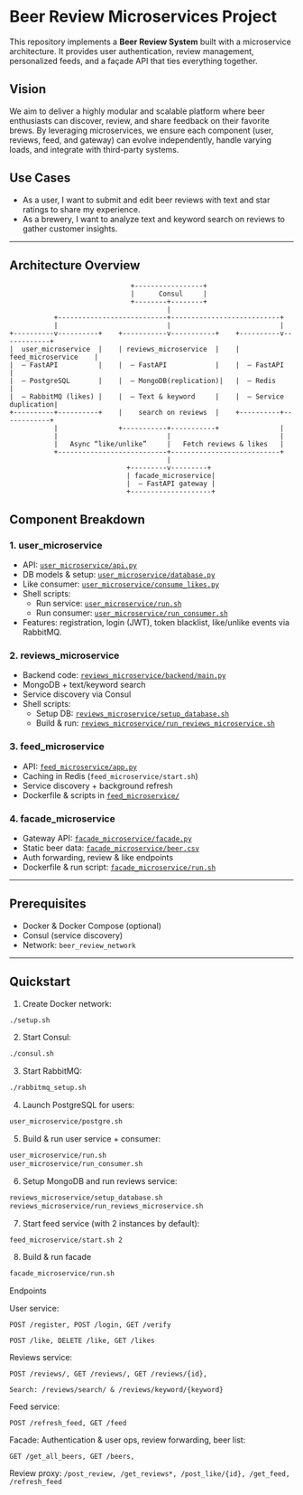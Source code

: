 # Beer Review Microservices Project

This repository implements a **Beer Review System** built with a microservice architecture. It provides user authentication, review management, personalized feeds, and a façade API that ties everything together.

## Vision

We aim to deliver a highly modular and scalable platform where beer enthusiasts can discover, review, and share feedback on their favorite brews. By leveraging microservices, we ensure each component (user, reviews, feed, and gateway) can evolve independently, handle varying loads, and integrate with third-party systems.

## Use Cases

- As a user, I want to submit and edit beer reviews with text and star ratings to share my experience.
- As a brewery, I want to analyze text and keyword search on reviews to gather customer insights.

---

## Architecture Overview

```plaintext
                              +-----------------+
                              |      Consul     |
                              +--------+--------+
                                       |
           +---------------------------+---------------------------+
           |                           |                           |
+----------v----------+    +-----------v-----------+    +----------v------------+
|  user_microservice  |    | reviews_microservice  |    |  feed_microservice    |
|  – FastAPI          |    |  – FastAPI            |    |  – FastAPI            |
|  – PostgreSQL       |    |  – MongoDB(replication)|   |  – Redis              |
|  – RabbitMQ (likes) |    |  – Text & keyword     |    |  – Service duplication|
+----------+----------+    |    search on reviews  |    +----------+------------+
           |               +-----------+-----------+               |
           |                           |                           |
           |   Async “like/unlike”     |   Fetch reviews & likes   |
           +---------------------------+---------------------------+
                                       |
                             +---------v---------+
                             | facade_microservice|
                             |  – FastAPI gateway |
                             +--------------------+
```


## Component Breakdown

### 1. user_microservice  
- API: [`user_microservice/api.py`](user_microservice/api.py)  
- DB models & setup: [`user_microservice/database.py`](user_microservice/database.py)  
- Like consumer: [`user_microservice/consume_likes.py`](user_microservice/consume_likes.py)  
- Shell scripts:  
  - Run service: [`user_microservice/run.sh`](user_microservice/run.sh)  
  - Run consumer: [`user_microservice/run_consumer.sh`](user_microservice/run_consumer.sh)  
- Features: registration, login (JWT), token blacklist, like/unlike events via RabbitMQ.

### 2. reviews_microservice  
- Backend code: [`reviews_microservice/backend/main.py`](reviews_microservice/backend/main.py)  
- MongoDB + text/keyword search  
- Service discovery via Consul  
- Shell scripts:  
  - Setup DB: [`reviews_microservice/setup_database.sh`](reviews_microservice/setup_database.sh)  
  - Build & run: [`reviews_microservice/run_reviews_microservice.sh`](reviews_microservice/run_reviews_microservice.sh)

### 3. feed_microservice  
- API: [`feed_microservice/app.py`](feed_microservice/app.py)  
- Caching in Redis (`feed_microservice/start.sh`)  
- Service discovery + background refresh  
- Dockerfile & scripts in [`feed_microservice/`](feed_microservice/)

### 4. facade_microservice  
- Gateway API: [`facade_microservice/facade.py`](facade_microservice/facade.py)  
- Static beer data: [`facade_microservice/beer.csv`](facade_microservice/beer.csv)  
- Auth forwarding, review & like endpoints  
- Dockerfile & run script: [`facade_microservice/run.sh`](facade_microservice/run.sh)

---

## Prerequisites

- Docker & Docker Compose (optional)  
- Consul (service discovery)  
- Network: `beer_review_network`  

---

## Quickstart

1. Create Docker network:  
```bash
./setup.sh
```
2. Start Consul:
```bash
./consul.sh
```
3. Start RabbitMQ:
```bash
./rabbitmq_setup.sh
```
4. Launch PostgreSQL for users:
```bash
user_microservice/postgre.sh
```
5. Build & run user service + consumer:
```bash
user_microservice/run.sh
user_microservice/run_consumer.sh
```
6. Setup MongoDB and run reviews service:
```bash
reviews_microservice/setup_database.sh
reviews_microservice/run_reviews_microservice.sh
```
7. Start feed service (with 2 instances by default):
```bash
feed_microservice/start.sh 2
```
8. Build & run facade
```bash
facade_microservice/run.sh
```
Endpoints

User service:
```
POST /register, POST /login, GET /verify

POST /like, DELETE /like, GET /likes
```
Reviews service:
```
POST /reviews/, GET /reviews/, GET /reviews/{id},

Search: /reviews/search/ & /reviews/keyword/{keyword}
```
Feed service:
```
POST /refresh_feed, GET /feed
```
Facade:
Authentication & user ops, review forwarding, beer list: 
```
GET /get_all_beers, GET /beers,
```
Review proxy: `/post_review, /get_reviews*, /post_like/{id}, /get_feed, /refresh_feed`
